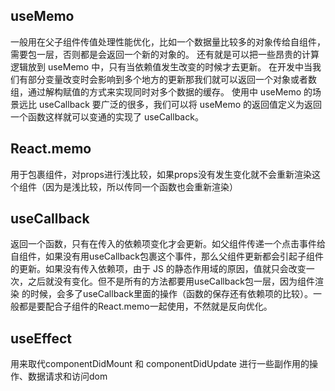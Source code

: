 ## useMemo
一般用在父子组件传值处理性能优化，比如一个数据量比较多的对象传给自组件，需要包一层，否则都是会返回一个新的对象的。
还有就是可以把一些昂贵的计算逻辑放到 useMemo 中，只有当依赖值发生改变的时候才去更新。
在开发中当我们有部分变量改变时会影响到多个地方的更新那我们就可以返回一个对象或者数组，通过解构赋值的方式来实现同时对多个数据的缓存。
使用中 useMemo 的场景远比 useCallback 要广泛的很多，我们可以将 useMemo 的返回值定义为返回一个函数这样就可以变通的实现了 useCallback。


## React.memo
用于包裹组件，对props进行浅比较，如果props没有发生变化就不会重新渲染这个组件（因为是浅比较，所以传同一个函数也会重新渲染）


## useCallback
返回一个函数，只有在传入的依赖项变化才会更新。如父组件传递一个点击事件给自组件，如果没有用useCallback包裹这个事件，那么父组件更新都会引起子组件
的更新。如果没有传入依赖项，由于 JS 的静态作用域的原因，值就只会改变一次，之后就没有变化。但不是所有的方法都要用useCallback包一层，因为组件渲染
的时候，会多了useCallback里面的操作（函数的保存还有依赖项的比较）。一般都是要配合子组件的React.memo一起使用，不然就是反向优化。


## useEffect
用来取代componentDidMount 和 componentDidUpdate 进行一些副作用的操作、数据请求和访问dom
